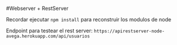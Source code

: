 #Webserver + RestServer

Recordar ejecutar ```npm install``` para reconstruir los modulos de node

Endpoint para testear el rest server: ```https://apirestserver-node-avega.herokuapp.com/api/usuarios```   